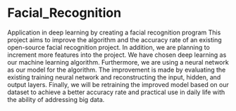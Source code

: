 # Facial_Recognition
Application in deep learning by creating a facial recognition program 
This project aims to improve the algorithm and the accuracy rate of an existing open-source facial recognition project. In addition, we are planning to increment more features into the project. We have chosen deep learning as our machine learning algorithm. Furthermore, we are using a neural network as our model for the algorithm. The improvement is made by evaluating the existing training neural network and reconstructing the input, hidden, and output layers. Finally, we will be retraining the improved model based on our dataset to achieve a better accuracy rate and practical use in daily life with the ability of addressing big data.
